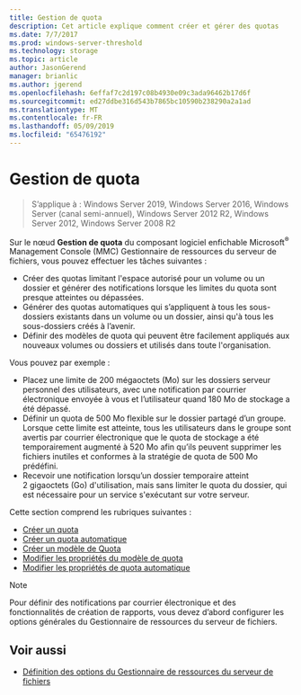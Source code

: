 ```yaml
---
title: Gestion de quota
description: Cet article explique comment créer et gérer des quotas
ms.date: 7/7/2017
ms.prod: windows-server-threshold
ms.technology: storage
ms.topic: article
author: JasonGerend
manager: brianlic
ms.author: jgerend
ms.openlocfilehash: 6effaf7c2d197c08b4930e09c3ada96462b17d6f
ms.sourcegitcommit: ed27ddbe316d543b7865bc10590b238290a2a1ad
ms.translationtype: MT
ms.contentlocale: fr-FR
ms.lasthandoff: 05/09/2019
ms.locfileid: "65476192"
---
```

# <a name="quota-management"></a>Gestion de quota

> S’applique à : Windows Server 2019, Windows Server 2016, Windows Server (canal semi-annuel), Windows Server 2012 R2, Windows Server 2012, Windows Server 2008 R2

Sur le nœud **Gestion de quota** du composant logiciel enfichable Microsoft<sup>®</sup> Management Console (MMC) Gestionnaire de ressources du serveur de fichiers, vous pouvez effectuer les tâches suivantes :

-   Créer des quotas limitant l'espace autorisé pour un volume ou un dossier et générer des notifications lorsque les limites du quota sont presque atteintes ou dépassées.
-   Générer des quotas automatiques qui s’appliquent à tous les sous-dossiers existants dans un volume ou un dossier, ainsi qu'à tous les sous-dossiers créés à l’avenir.
-   Définir des modèles de quota qui peuvent être facilement appliqués aux nouveaux volumes ou dossiers et utilisés dans toute l'organisation.

Vous pouvez par exemple :

-   Placez une limite de 200 mégaoctets (Mo) sur les dossiers serveur personnel des utilisateurs, avec une notification par courrier électronique envoyée à vous et l’utilisateur quand 180 Mo de stockage a été dépassé.
-   Définir un quota de 500 Mo flexible sur le dossier partagé d’un groupe. Lorsque cette limite est atteinte, tous les utilisateurs dans le groupe sont avertis par courrier électronique que le quota de stockage a été temporairement augmenté à 520 Mo afin qu’ils peuvent supprimer les fichiers inutiles et conformes à la stratégie de quota de 500 Mo prédéfini.
-   Recevoir une notification lorsqu’un dossier temporaire atteint 2 gigaoctets (Go) d'utilisation, mais sans limiter le quota du dossier, qui est nécessaire pour un service s'exécutant sur votre serveur.

Cette section comprend les rubriques suivantes :

-   [Créer un quota](create-quota.md)
-   [Créer un quota automatique](create-auto-apply-quota.md)
-   [Créer un modèle de Quota](create-quota-template.md)
-   [Modifier les propriétés du modèle de quota](edit-quota-template-properties.md)
-   [Modifier les propriétés de quota automatique](edit-auto-apply-quota-properties.md)

> [!Note]
> Pour définir des notifications par courrier électronique et des fonctionnalités de création de rapports, vous devez d’abord configurer les options générales du Gestionnaire de ressources du serveur de fichiers.

## <a name="see-also"></a>Voir aussi

-   [Définition des options du Gestionnaire de ressources du serveur de fichiers](setting-file-server-resource-manager-options.md)


